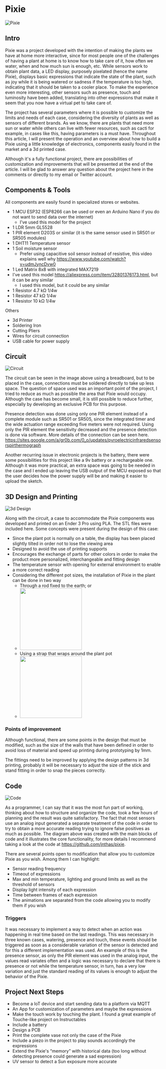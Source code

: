 
# Pixie 
![Pixie](/project/pixie_idle.jpg)


## Intro

Pixie was a project developed with the intention of making the plants we have at home more interactive, since for most people one of the challenges of having a plant at home is to know how to take care of it, how often we water, when and how much sun is enough, etc. While sensors work to obtain plant data, a LED display, purposely pixelated (hence the name Pixie), displays basic expressions that indicate the state of the plant, such as joy while it is being watered or sadness if the temperature is too high, indicating that it should be taken to a cooler place. To make the experience even more interesting, other sensors such as presence, touch and luminosity have been added, translating into other expressions that make it seem that you now have a virtual pet to take care of.

The project has several parameters where it is possible to customize the limits and needs of each case, considering the diversity of plants as well as sensors of different brands. As we know, there are plants that need more sun or water while others can live with fewer resources, such as cacti for example, in cases like this, having parameters is a must have. Throughout this article, I will present the operation and an overview about how to build a Pixie using a little knowledge of electronics, components easily found in the market and a 3d printed case.

Although it's a fully functional project, there are possibilities of customization and improvements that will be presented at the end of the article. I will be glad to answer any question about the project here in the comments or directly to my email or Twitter account.


## Components & Tools

All components are easily found in specialized stores or websites.

- 1 MCU ESP32 (ESP8266 can be used or even an Arduino Nano if you do not want to send data over the internet)
  - I’ve used this model for the project
- 1 LDR 5mm GL5528
- 1 PIR element D203S or similar (it is the same sensor used in SR501 or SR505 modules)
- 1 DHT11 Temperature sensor
- 1 Soil moisture sensor
   - Prefer using capacitive soil sensor instead of resistive, this video explains well why https://www.youtube.com/watch?v=udmJyncDvw0
- 1 Led Matrix 8x8 with integrated MAX7219
 - I've used this model https://aliexpress.com/item/32801376173.html, but it can be any similar
   - I used this model, but it could be any similar
- 1 Resistor 4.7 kΩ 1/4w
- 1 Resistor 47 kΩ 1/4w
- 1 Resistor 10 kΩ 1/4w

Others

- 3d Printer
- Soldering Iron
- Cutting Pliers
- Wires for circuit connection
- USB cable for power supply

## Circuit

![Circuit](/project/pixie_bb.png)

The circuit can be seen in the image above using a breadboard, but to be placed in the case, connections must be soldered directly to take up less space. The question of space used was an important point of the project, I tried to reduce as much as possible the area that Pixie would occupy. Although the case has become small, it is still possible to reduce further, especially by developing an exclusive PCB for this purpose.

Presence detection was done using only one PIR element instead of a complete module such as SR501 or SR505, since the integrated timer and the wide actuation range exceeding five meters were not required. Using only the PIR element the sensitivity decreased and the presence detection is done via software. More details of the connection can be seen here. https://sites.google.com/a/gr0b.com/0_o/updates/pyroelectricinfraredsensorspirthermograph

Another recurring issue in electronic projects is the battery, there were some possibilities for this project like a 9v battery or a rechargeable one. Although it was more practical, an extra space was going to be needed in the case and I ended up leaving the USB output of the MCU exposed so that the user decides how the power supply will be and making it easier to upload the sketch.


## 3D Design and Printing
![3d Design](/project/pixie_3d.png)

Along with the circuit, a case to accommodate the Pixie components was developed and printed on an Ender 3 Pro using PLA. The STL files were included here.
Some concepts were present during the design of this case:

- Since the plant pot is normally on a table, the display has been placed slightly tilted in order not to lose the viewing area
- Designed to avoid the use of printing supports
- Encourages the exchange of parts for other colors in order to make the product more personalized, interchangeable and fitting design
- The temperature sensor with opening for external environment to enable a more correct reading
- Considering the different pot sizes, the installation of Pixie in the plant can be done in two way
  - Through a rod fixed to the earth; or
  - <img src="pixie-stick.jpg" width=200>
  - Using a strap that wraps around the plant pot
  - <img src="pixie-strap.jpg" width=200>


### Points of improvement

Although functional, there are some points in the design that must be modified, such as the size of the walls that have been defined in order to avoid loss of material and speed up printing during prototyping by 1mm.

The fittings need to be improved by applying the design patterns in 3d printing, probably it will be necessary to adjust the size of the stick and stand fitting in order to snap the pieces correctly.


## Code
![Code](/project/Pixie%20-%20Main%20Blocks.png)

As a programmer, I can say that it was the most fun part of working, thinking about how to structure and organize the code, took a few hours of planning and the result was quite satisfactory. The fact that most sensors use an analog input generated a separate treatment of the code in order to try to obtain a more accurate reading trying to ignore false positives as much as possible. The diagram above was created with the main blocks of code and it illustrates the core functionality, for more details I recommend taking a look at the code at https://github.com/jnthas/pixie.

There are several points open to modification that allow you to customize Pixie as you wish. Among them I can highlight:

- Sensor reading frequency
- Timeout of expressions
- Max and min temperature, lighting and ground limits as well as the threshold of sensors
- Display light intensity of each expression
- Time between frames of each expression
- The animations are separated from the code allowing you to modify them if you wish

### Triggers

It was necessary to implement a way to detect when an action was happening in real time based on the last readings. This was necessary in three known cases, watering, presence and touch, these events should be triggered as soon as a considerable variation of the sensor is detected and for this a different implementation was used. An example of this is the presence sensor, as only the PIR element was used in the analog input, the values read variates often and a logic was necessary to declare that there is presence or not while the temperature sensor, in turn, has a very low variation and just the standard reading of its values is enough to adjust the behavior of the Pixie.

## Project Next Steps

- Become a IoT device and start sending data to a platform via MQTT
- An App for customization of parameters and maybe the expressions
- Make the touch work by touching the plant. I found a great example of Touche-like project on Instructables
- Include a battery
- Design a PCB
- Print the complete vase not only the case of the Pixie
- Include a piezo in the project to play sounds accordingly the expressions
- Extend the Pixie's “memory” with historical data (too long without detecting presence could generate a sad expression)
- UV sensor to detect a Sun exposure more accurate
